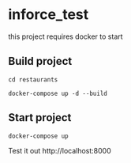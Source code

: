 # inforce_test
this project requires docker to start
## Build project
`cd restaurants` 

`docker-compose up -d --build`
## Start project
`docker-compose up`

Test it out http://localhost:8000